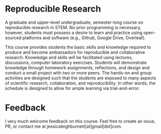 # Reproducible Research 
A graduate and upper-level undergraduate, semester-long course on reproducible research in STEM. No prior programming is necessary, however, students must possess a desire to learn and practice using open-sourced platforms and software (e.g., Github, Google Drive, Overleaf).

This course provides students the basic skills and knowledge required to produce and become ambassadors for reproducible and collaborative research. Knowledge and skills will be facilitated using lectures, discussions, computer laboratory exercises. Students will demonstrate knowledge through homework assignments, reflections, and design and conduct a small project with two or more peers. The hands-on and group activities are designed such that the students are exposed to many aspects of scientific research, collaboration, and reproducibility. In other words, the schedule is designed to allow for ample learning via trial-and-error.

# Feedback 
I very much welcome feedback on this course. Feel free to create an issue, PR, or contact me at jessicaleighburnett[at]gmail[dot]com. 
